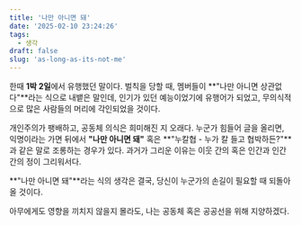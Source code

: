 ```yaml
---
title: '나만 아니면 돼'
date: '2025-02-10 23:24:26'
tags:
  - 생각
draft: false
slug: 'as-long-as-its-not-me'
---
```


한때 **1박 2일**에서 유행했던 말이다. 벌칙을 당할 때, 멤버들이 **"나만 아니면 상관없다"**라는 식으로 내뱉은 말인데, 인기가 있던 예능이었기에 유행어가 되었고, 무의식적으로 많은 사람들의 머리에 각인되었을 것이다.

개인주의가 팽배하고, 공동체 의식은 희미해진 지 오래다. 누군가 힘들어 글을 올리면, 익명이라는 가면 뒤에서 **"나만 아니면 돼"** 혹은 **"누칼협 - 누가 칼 들고 협박하든?"**과 같은 말로 조롱하는 경우가 있다. 과거가 그리운 이유는 이웃 간의 혹은 인간과 인간 간의 정이 그리워서다.

**"나만 아니면 돼"**라는 식의 생각은 결국, 당신이 누군가의 손길이 필요할 때 되돌아올 것이다.

아무에게도 영향을 끼치지 않을지 몰라도, 나는 공동체 혹은 공공선을 위해 지양하겠다.
